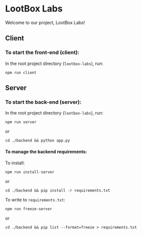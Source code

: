 # LootBox Labs

Welcome to our project, LootBox Labs!

## Client

### To start the front-end (client):

In the root project directory (`lootbox-labs`), run:

```
npm run client
```

## Server

### To start the back-end (server):

In the root project directory (`lootbox-labs`), run:

```
npm run server
```

or

```
cd ./backend && python app.py
```

#### To manage the backend requirements:

To install:

```
npm run install-server
```

or

```
cd ./backend && pip install -r requirements.txt
```

To write to `requirements.txt`:

```
npm run freeze-server
```

or

```
cd ./backend && pip list --format=freeze > requirements.txt
```
